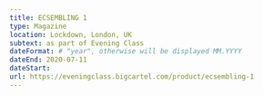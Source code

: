 ```yaml
---
title: ECSEMBLING 1
type: Magazine
location: Lockdown, London, UK
subtext: as part of Evening Class
dateFormat: # "year", otherwise will be displayed MM.YYYY
dateEnd: 2020-07-11
dateStart:
url: https://eveningclass.bigcartel.com/product/ecsembling-1
---
```

